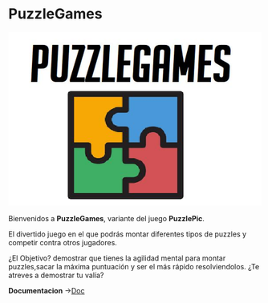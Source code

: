 # PuzzleGames

![](PuzzleGames/docs/mockup/logo.jpg)

Bienvenidos a **PuzzleGames**, variante del juego **PuzzlePic**.

El divertido juego en el que podrás montar diferentes tipos de puzzles y competir contra otros jugadores. 

¿El Objetivo?  demostrar que tienes la agilidad mental para montar puzzles,sacar la máxima puntuación y ser el más rápido resolviendolos. ¿Te atreves a demostrar tu valía?

**Documentacion** ->[Doc](https://github.com/Drodez5/PuzzleGames/tree/master/PuzzleGames/docs)

